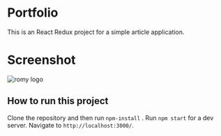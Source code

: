 # Portfolio

This is an React Redux project for a simple article application.

# Screenshot

![romy logo](https://github.com/codebangla/portfolio/blob/master/src/assets/public/react-redux-article-demo.png)

## How to run this project

Clone the repository and then run `npm-install` .
Run `npm start` for a dev server. Navigate to `http://localhost:3000/`.